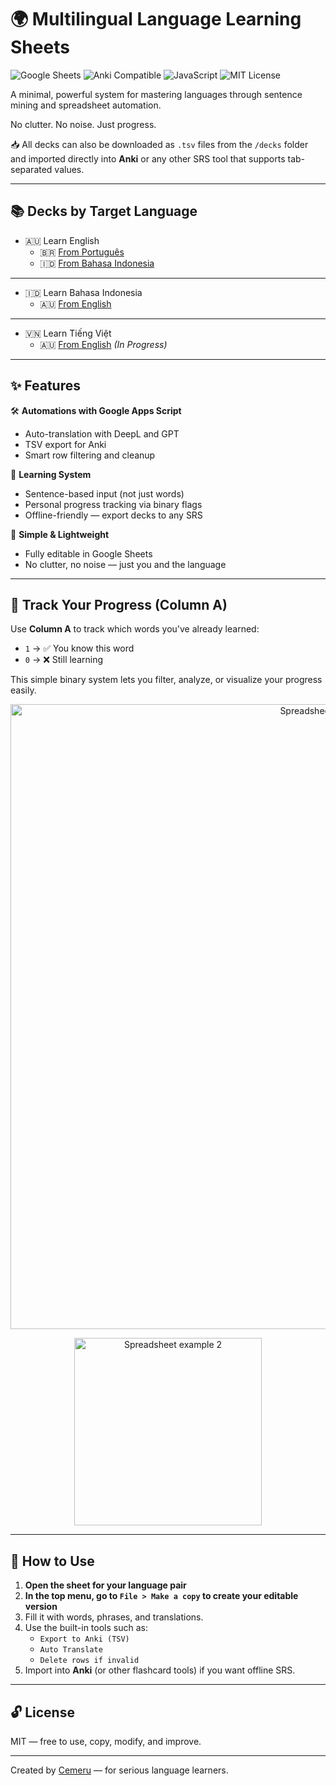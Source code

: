 # 🌍 Multilingual Language Learning Sheets

![Google Sheets](https://img.shields.io/badge/Google-Sheets-34A853?style=for-the-badge&logo=googlesheets&logoColor=white)
![Anki Compatible](https://img.shields.io/badge/Anki-Compatible-blue?style=for-the-badge)
![JavaScript](https://img.shields.io/badge/Built_with-JavaScript-F7DF1E?style=for-the-badge&logo=javascript&logoColor=black)
![MIT License](https://img.shields.io/badge/License-MIT-green?style=for-the-badge)

A minimal, powerful system for mastering languages through sentence mining and spreadsheet automation.

No clutter. No noise. Just progress.

📥 All decks can also be downloaded as `.tsv` files from the `/decks` folder and imported directly into **Anki** or any other SRS tool that supports tab-separated values.

---

## 📚 Decks by Target Language

- 🇦🇺 Learn English
  - 🇧🇷 [From Português](https://docs.google.com/spreadsheets/d/1i9aXHtEdLK1wUkUqZNuGoWd11hmYyy_OTkZc3ngTOwU/edit?gid=804322809#gid=804322809)
  - 🇮🇩 [From Bahasa Indonesia](https://docs.google.com/spreadsheets/d/14sg-bQSxqhM1V9lNCm6ifbytRLnV-rl0DXe7v059P3c/edit?gid=804322809#gid=804322809)

---

- 🇮🇩 Learn Bahasa Indonesia
  - 🇦🇺 [From English](https://docs.google.com/spreadsheets/d/1CrM7bhMkdiIKz3AKwwxiOYjR7LBo6AcM1xeXxMJNqhk/edit?gid=804322809#gid=804322809)
    
---

- 🇻🇳 Learn Tiếng Việt
  - 🇦🇺 [From English](#) *(In Progress)*

---

## ✨ Features

🛠️ **Automations with Google Apps Script**
- Auto-translation with DeepL and GPT
- TSV export for Anki
- Smart row filtering and cleanup

🧠 **Learning System**
- Sentence-based input (not just words)
- Personal progress tracking via binary flags
- Offline-friendly — export decks to any SRS

📄 **Simple & Lightweight**
- Fully editable in Google Sheets
- No clutter, no noise — just you and the language

---

## 🧮 Track Your Progress (Column A)

Use **Column A** to track which words you've already learned:

- `1` → ✅ You know this word
- `0` → ❌ Still learning

This simple binary system lets you filter, analyze, or visualize your progress easily.

<p align="center">
  <img src="https://github.com/user-attachments/assets/2fc40b31-a68f-43e6-a34e-451fa405f8a0" alt="Spreadsheet example 1" width="1000"/>
</p>

<p align="center">
  <img src="https://github.com/user-attachments/assets/25fc9ac8-a6bf-425f-91f6-fd1032586189" alt="Spreadsheet example 2" width="300"/>
</p>

---

## 🚀 How to Use

1. **Open the sheet for your language pair**  
2. **In the top menu, go to `File > Make a copy` to create your editable version**  
3. Fill it with words, phrases, and translations.  
4. Use the built-in tools such as:  
   - `Export to Anki (TSV)`  
   - `Auto Translate`  
   - `Delete rows if invalid`  
5. Import into **Anki** (or other flashcard tools) if you want offline SRS.

---

## 🔓 License

MIT — free to use, copy, modify, and improve.

---

Created by [Cemeru](https://github.com/Cemeru) — for serious language learners.
